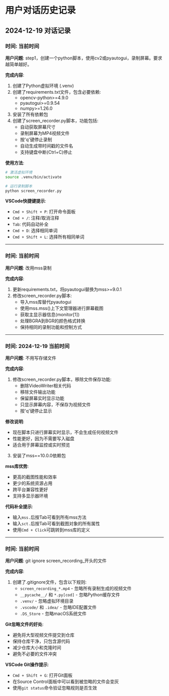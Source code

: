 # 用户对话历史记录

## 2024-12-19 对话记录

### 时间: 当前时间
**用户问题**: step1，创建一个python脚本，使用cv2或pyautogui，录制屏幕。要求越简单越好。

**完成内容**:
1. 创建了Python虚拟环境 (.venv)
2. 创建了requirements.txt文件，包含必要依赖:
   - opencv-python>=4.9.0
   - pyautogui>=0.9.54
   - numpy>=1.26.0
3. 安装了所有依赖包
4. 创建了screen_recorder.py脚本，功能包括:
   - 自动获取屏幕尺寸
   - 录制屏幕为MP4视频文件
   - 按'q'键停止录制
   - 自动生成带时间戳的文件名
   - 支持键盘中断(Ctrl+C)停止

**使用方法**:
```bash
# 激活虚拟环境
source .venv/bin/activate

# 运行录制脚本
python screen_recorder.py
```

**VSCode快捷键提示**:
- `Cmd + Shift + P`: 打开命令面板
- `Cmd + /`: 注释/取消注释
- `Tab`: 代码自动补全
- `Cmd + D`: 选择相同单词
- `Cmd + Shift + L`: 选择所有相同单词

---

### 时间: 当前时间
**用户问题**: 改用mss录制

**完成内容**:
1. 更新requirements.txt，将pyautogui替换为mss>=9.0.1
2. 修改screen_recorder.py脚本:
   - 导入mss库替代pyautogui
   - 使用mss.mss()上下文管理器进行屏幕截图
   - 获取主显示器信息(monitor[1])
   - 处理BGRA到BGR的颜色格式转换
   - 保持相同的录制功能和控制方式

---

### 时间: 2024-12-19 当前时间
**用户问题**: 不用写存储文件

**完成内容**:
1. 修改screen_recorder.py脚本，移除文件保存功能:
   - 删除VideoWriter相关代码
   - 移除文件输出功能
   - 保留屏幕实时显示功能
   - 只显示屏幕内容，不保存为视频文件
   - 按'q'键停止显示

**修改说明**:
- 现在脚本只进行屏幕实时显示，不会生成任何视频文件
- 性能更好，因为不需要写入磁盘
- 适合用于屏幕监控或实时预览
3. 安装了mss==10.0.0依赖包

**mss库优势**:
- 更高的截图性能和效率
- 更少的系统资源占用
- 跨平台兼容性更好
- 支持多显示器环境

**代码补全提示**:
- 输入`mss.`后按Tab可看到所有mss方法
- 输入`sct.`后按Tab可看到截图对象的所有属性
- 使用`Cmd + Click`可跳转到mss库的定义

---

### 时间: 当前时间
**用户问题**: git ignore screen_recording_开头的文件

**完成内容**:
1. 创建了.gitignore文件，包含以下规则:
   - `screen_recording_*.mp4` - 忽略所有录制生成的视频文件
   - `__pycache__/` 和 `*.py[cod]` - 忽略Python缓存文件
   - `.venv/` - 忽略虚拟环境目录
   - `.vscode/` 和 `.idea/` - 忽略IDE配置文件
   - `.DS_Store` - 忽略macOS系统文件

**Git忽略文件的好处**:
- 避免将大型视频文件提交到仓库
- 保持仓库干净，只包含源代码
- 减少仓库大小和克隆时间
- 避免不必要的文件冲突

**VSCode Git操作提示**:
- `Cmd + Shift + G`: 打开Git面板
- 在Source Control面板中可以看到被忽略的文件会变灰
- 使用`git status`命令验证忽略规则是否生效